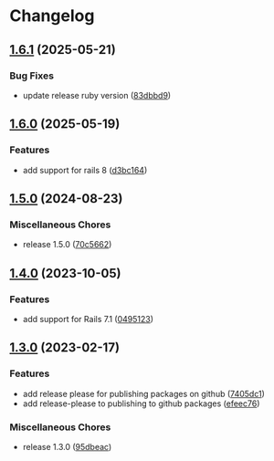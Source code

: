 # Changelog

## [1.6.1](https://github.com/blake-education/vestal_versions/compare/v1.6.0...v1.6.1) (2025-05-21)


### Bug Fixes

* update release ruby version ([83dbbd9](https://github.com/blake-education/vestal_versions/commit/83dbbd97d02466a2bae4e1ffa9435910aaa98421))

## [1.6.0](https://github.com/blake-education/vestal_versions/compare/v1.5.0...v1.6.0) (2025-05-19)


### Features

* add support for rails 8 ([d3bc164](https://github.com/blake-education/vestal_versions/commit/d3bc164a477770213d29f6b0f7a5eedb7f0f9c6c))

## [1.5.0](https://github.com/blake-education/vestal_versions/compare/v1.4.0...v1.5.0) (2024-08-23)


### Miscellaneous Chores

* release 1.5.0 ([70c5662](https://github.com/blake-education/vestal_versions/commit/70c5662874838276176145485314cffd7c44a4d1))

## [1.4.0](https://github.com/blake-education/vestal_versions/compare/v1.3.0...v1.4.0) (2023-10-05)


### Features

* add support for Rails 7.1 ([0495123](https://github.com/blake-education/vestal_versions/commit/049512364ca5db0ce5b06bebdbe2656f03988b29))

## [1.3.0](https://github.com/blake-education/vestal_versions/compare/v1.0.2...v1.3.0) (2023-02-17)


### Features

* add release please for publishing packages on github ([7405dc1](https://github.com/blake-education/vestal_versions/commit/7405dc155456f58c683fa74ff4828654b3dcdfcf))
* add release-please to publishing to github packages ([efeec76](https://github.com/blake-education/vestal_versions/commit/efeec76723d1774b4a165a33a920bc69328f4899))


### Miscellaneous Chores

* release 1.3.0 ([95dbeac](https://github.com/blake-education/vestal_versions/commit/95dbeac933e391d3f0a0a254fb916fc198030f2e))
